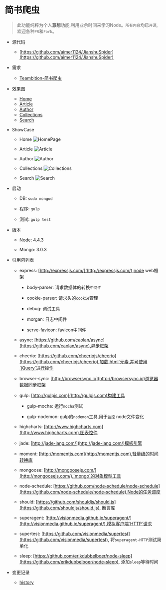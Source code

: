 # 简书爬虫

>此功能纯粹为个人**意想**功能,利用业余时间来学习Node。`所有内容`均已`开源`,欢迎各种`PR`和`Fork`。

- 源代码
    
    - [https://github.com/aimer1124/JianshuSpider](https://github.com/aimer1124/JianshuSpider)

- 需求
    
    - [Teambition-简书爬虫](https://www.teambition.com/project/57a1802f767c4b360c918e49/tasks/scrum/57a1802f767c4b360c918e4c)

- 效果图

    - [Home](https://www.processon.com/view/link/57a1c693e4b0de6d056db518)
    - [Article](https://www.processon.com/view/link/57a2d0f1e4b0358f8ad7f03b)
    - [Author](https://www.processon.com/diagraming/5819751de4b03a76e94bea6f)
    - [Collections](https://www.processon.com/diagraming/5819746ae4b06e7dcfc9b338)
    - [Search](https://www.processon.com/apps/58197ab8e4b03400d95e4c62)

- ShowCase

    - Home
    ![HomePage](http://7xq729.com1.z0.glb.clouddn.com/Blog/V0.0.3-Homepage.png)
    
    - Article
    ![Article](http://7xq729.com1.z0.glb.clouddn.com/Blog/V0.0.3-Article.png)
    
    - Author 
    ![Author](http://7xq729.com1.z0.glb.clouddn.com/Blog/V0.0.3-Author.png)
    
    - Collections
    ![Collections](http://7xq729.com1.z0.glb.clouddn.com/Blog/Collections.png)
    
    - Search
    ![Search](http://7xq729.com1.z0.glb.clouddn.com/Blog/Search.png)
    
- 启动

    - DB: `sudo mongod`
    
    - 程序: `gulp`
    
    - 测试: `gulp test`

- 版本
    
    - Node: 4.4.3
    
    - Mongo: 3.0.3

- 引用包列表
    
    - express: [http://expressjs.com/](http://expressjs.com/),node web框架
        
        - body-parser: 请求数据体的转换`中间件`
        
        - cookie-parser: 请求头的`cookie`管理
        
        - debug: 调试工具
         
        - morgan: 日志中间件
        
        - serve-favicon: favicon中间件
         
    - async: [https://github.com/caolan/async](https://github.com/caolan/async),异步框架
    
    - cheerio: [https://github.com/cheeriojs/cheerio](https://github.com/cheeriojs/cheerio),加载`html`元素,并可使用`jQuery`进行操作
    
    - browser-sync: [http://browsersync.io](http://browsersync.io)浏览器数据同步框架
    
    - gulp: [http://gulpjs.com](http://gulpjs.com)构建工具
    
        - gulp-mocha:  运行`mocha`测试
        
        - gulp-nodemon: gulp的`nodemon`工具,用于`监控` node文件变化
        
    - highcharts: [http://www.highcharts.com](http://www.highcharts.com),图表控件
    
    - jade: [http://jade-lang.com/](http://jade-lang.com/)模板引擎
    
    - moment: [http://momentjs.com](http://momentjs.com),轻量级的时间转换库
    
    - mongoose: [http://mongoosejs.com/](http://mongoosejs.com/),`mongo`的对象模型工具
    
    - node-schedule: [https://github.com/node-schedule/node-schedule](https://github.com/node-schedule/node-schedule),Node的任务调度
    
    - should: [https://github.com/shouldjs/should.js](https://github.com/shouldjs/should.js), 断言库
    
    - superagent: [http://visionmedia.github.io/superagent/](http://visionmedia.github.io/superagent/),模拟客户端`HTTP`请求
    
    - supertest: [https://github.com/visionmedia/supertest](https://github.com/visionmedia/supertest), 将`superagent-HTTP`测试简单化
    
    - sleep: [https://github.com/erikdubbelboer/node-sleep](https://github.com/erikdubbelboer/node-sleep), 添加`sleep`等待时间
    
- 变更记录

    - [history](https://github.com/aimer1124/JianshuSpider/blob/master/history.md)
    
